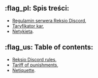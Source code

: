 ## :flag_pl: Spis treści:
- [Regulamin serwera Reksio Discord](<https://discord.com/channels/822931925618524240/1180897656663453840/1195396445394706492>),
- [Taryfikator kar](<https://discord.com/channels/822931925618524240/1180897656663453840/1195396452428550184>),
- [Netykieta](<https://discord.com/channels/822931925618524240/1180897656663453840/1195396453993025636>).
## :flag_us: Table of contents:
- [Reksio Discord rules](<https://discord.com/channels/822931925618524240/1180897656663453840/1195396455951765637>),
- [Tariff of punishments](<https://discord.com/channels/822931925618524240/1180897656663453840/1195396461249171526>),
- [Netiquette](<https://discord.com/channels/822931925618524240/1180897656663453840/1195396466164891690>).
